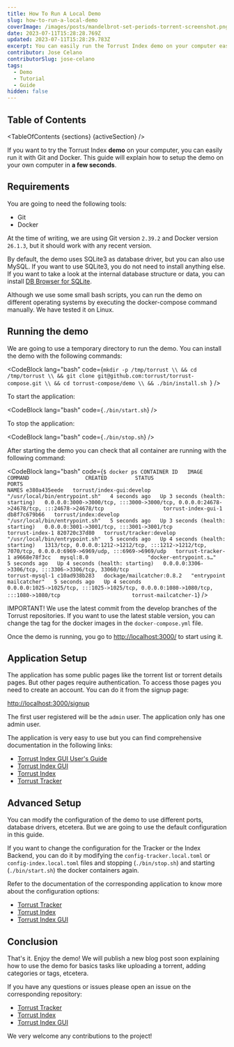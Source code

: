 ```yaml
---
title: How To Run A Local Demo
slug: how-to-run-a-local-demo
coverImage: /images/posts/mandelbrot-set-periods-torrent-screenshot.png
date: 2023-07-11T15:28:28.769Z
updated: 2023-07-11T15:28:29.783Z
excerpt: You can easily run the Torrust Index demo on your computer easily with Git and Docker.
contributor: Jose Celano
contributorSlug: jose-celano
tags:
  - Demo
  - Tutorial
  - Guide
hidden: false
---
```


<script>
  import Callout from "$lib/components/molecules/Callout.svelte";
  import CodeBlock from "$lib/components/molecules/CodeBlock.svelte";
  import Image from "$lib/components/atoms/Image.svelte";
  import PostBody from "$lib/components/molecules/PostBody.svelte";
  import PostContainer from "$lib/components/molecules/PostContainer.svelte";
  import PostTable from "$lib/components/molecules/PostTable.svelte";
  import TableOfContents from '$lib/components/atoms/TableOfContents.svelte';

  let sections = [
    { name: "Requirements", id: "requirements" },
    { name: "Running the demo", id: "running-the-demo" },
    { name: "Application Setup", id: "application-setup" },
    { name: "Advanced Setup", id: "advanced-setup" },
    { name: "Conclusion", id: "conclusion" }
  ]

  let activeSection = '';
</script>

<PostContainer>
<PostTable>

## Table of Contents

<TableOfContents {sections} {activeSection} />

</PostTable>

<PostBody>

If you want to try the Torrust Index **demo** on your computer, you can easily run it with Git and Docker. This guide will explain how to setup the demo on your own computer in **a few seconds**.

## Requirements

You are going to need the following tools:

- Git
- Docker

At the time of writing, we are using Git version `2.39.2` and Docker version `26.1.3`, but it should work with any recent version.

By default, the demo uses SQLite3 as database driver, but you can also use MySQL. If you want to use SQLite3, you do not need to install anything else. If you want to take a look at the internal database structure or data, you can install [DB Browser for SQLite](https://sqlitebrowser.org/).

<Callout type="info">

Although we use some small bash scripts, you can run the demo on different operating systems by executing the docker-compose command manually. We have tested it on Linux.

</Callout>

## Running the demo

We are going to use a temporary directory to run the demo. You can install the demo with the following commands:

<CodeBlock
lang="bash"
code={`mkdir -p /tmp/torrust \\
  && cd /tmp/torrust \\
  && git clone git@github.com:torrust/torrust-compose.git \\
  && cd torrust-compose/demo \\
  && ./bin/install.sh
`}
/>

To start the application:

<CodeBlock lang="bash" code={`./bin/start.sh`} />

To stop the application:

<CodeBlock lang="bash" code={`./bin/stop.sh`} />

After starting the demo you can check that all container are running with the following command:

<CodeBlock
lang="bash"
code={`$ docker ps
CONTAINER ID   IMAGE                       COMMAND                  CREATED         STATUS                            PORTS                                                                                                      NAMES
e380a435eede   torrust/index-gui:develop   "/usr/local/bin/entrypoint.sh"   4 seconds ago   Up 3 seconds (health: starting)   0.0.0.0:3000->3000/tcp, :::3000->3000/tcp, 0.0.0.0:24678->24678/tcp, :::24678->24678/tcp                   torrust-index-gui-1
db8f7c679b66   torrust/index:develop       "/usr/local/bin/entrypoint.sh"   5 seconds ago   Up 3 seconds (health: starting)   0.0.0.0:3001->3001/tcp, :::3001->3001/tcp                                                                  torrust-index-1
820720c37d80   torrust/tracker:develop     "/usr/local/bin/entrypoint.sh"   5 seconds ago   Up 4 seconds (health: starting)   1313/tcp, 0.0.0.0:1212->1212/tcp, :::1212->1212/tcp, 7070/tcp, 0.0.0.0:6969->6969/udp, :::6969->6969/udp   torrust-tracker-1
a9668e78f3cc   mysql:8.0                   "docker-entrypoint.s…"   5 seconds ago   Up 4 seconds (health: starting)   0.0.0.0:3306->3306/tcp, :::3306->3306/tcp, 33060/tcp                                                       torrust-mysql-1
c10ad938b283   dockage/mailcatcher:0.8.2   "entrypoint mailcatcher"   5 seconds ago   Up 4 seconds                      0.0.0.0:1025->1025/tcp, :::1025->1025/tcp, 0.0.0.0:1080->1080/tcp, :::1080->1080/tcp                       torrust-mailcatcher-1`}
/>

<Callout type="info">

IMPORTANT! We use the latest commit from the develop branches of the Torrust repositories. If you want to use the latest stable version, you can change the tag for the docker images in the `docker-compose.yml` file.

</Callout>

Once the demo is running, you go to <http://localhost:3000/> to start using it.

## Application Setup

The application has some public pages like the torrent list or torrent details pages. But other pages require authentication. To access those pages you need to create an account. You can do it from the signup page:

<http://localhost:3000/signup>

<Callout type="info">

The first user registered will be the <code>admin</code> user. The application only has one admin user.

</Callout>

The application is very easy to use but you can find comprehensive documentation in the following links:

- [Torrust Index GUI User's Guide](https://torrust.github.io/torrust-index-gui-user-guide/)
- [Torrust Index GUI](https://github.com/torrust/torrust-index-gui/blob/develop/docs/index.md)
- [Torrust Index](https://docs.rs/torrust-index>)
- [Torrust Tracker](https://docs.rs/torrust-tracker)

## Advanced Setup

You can modify the configuration of the demo to use different ports, database drivers, etcetera. But we are going to use the default configuration in this guide.

If you want to change the configuration for the Tracker or the Index Backend, you can do it by modifying the `config-tracker.local.toml` or `config-index.local.toml` files and stopping (`./bin/stop.sh`) and starting (`./bin/start.sh`) the docker containers again.

Refer to the documentation of the corresponding application to know more about the configuration options:

- [Torrust Tracker](https://github.com/torrust/torrust-tracker)
- [Torrust Index](https://github.com/torrust/torrust-index)
- [Torrust Index GUI](https://github.com/torrust/torrust-index-gui)

## Conclusion

That's it. Enjoy the demo! We will publish a new blog post soon explaining how to use the demo for basics tasks like uploading a torrent, adding categories or tags, etcetera.

If you have any questions or issues please open an issue on the corresponding repository:

- [Torrust Tracker](https://github.com/torrust/torrust-tracker/issues)
- [Torrust Index](https://github.com/torrust/torrust-index/issues)
- [Torrust Index GUI](https://github.com/torrust/torrust-index-gui/issues)

We very welcome any contributions to the project!

</PostBody>
</PostContainer>
